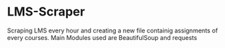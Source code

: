 # LMS-Scraper
Scraping LMS every hour and creating a new file containig assignments of every courses. 
Main Modules used are BeautifulSoup and requests
 

